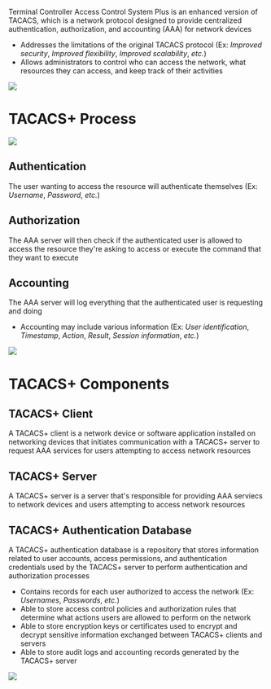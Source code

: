 Terminal Controller Access Control System Plus is an enhanced version of TACACS, which is a network protocol designed to provide centralized authentication, authorization, and accounting (AAA) for network devices 

* Addresses the limitations of the original TACACS protocol (Ex: *Improved security*, *Improved flexibility*, *Improved scalability*, *etc.*)
* Allows administrators to control who can access the network, what resources they can access, and keep track of their activities

![](https://github.com/JonmarCorpuz/SecondBrain/blob/main/Assets/Whitespace.png)

# TACACS+ Process

![](https://github.com/JonmarCorpuz/SecondBrain/blob/main/Assets/dfbhbhdhvdhlvdsdhvdhvdsvhk.jpg)

## Authentication

The user wanting to access the resource will authenticate themselves (Ex: *Username*, *Password*, *etc.*)

## Authorization

The AAA server will then check if the authenticated user is allowed to access the resource they're asking to access or execute the command that they want to execute

## Accounting

The AAA server will log everything that the authenticated user is requesting and doing

* Accounting may include various information (Ex: *User identification*, *Timestamp*, *Action*, *Result*, *Session information*, *etc.*)

![](https://github.com/JonmarCorpuz/SecondBrain/blob/main/Assets/Whitespace.png)

# TACACS+ Components

## TACACS+ Client

A TACACS+ client is a network device or software application installed on networking devices that initiates communication with a TACACS+ server to request AAA services for users attempting to access network resources

## TACACS+ Server

A TACACS+ server is a server that's responsible for providing AAA serviecs to network devices and users attempting to access network resources

## TACACS+ Authentication Database

A TACACS+ authentication database is a repository that stores information related to user accounts, access permissions, and authentication credentials used by the TACACS+ server to perform authentication and authorization processes

* Contains records for each user authorized to access the network (Ex: *Usernames*, *Passwords*, *etc.*)
* Able to store access control policies and authorization rules that determine what actions users are allowed to perform on the network
* Able to store encryption keys or certificates used to encrypt and decrypt sensitive information exchanged between TACACS+ clients and servers
* Able to store audit logs and accounting records generated by the TACACS+ server

![](https://github.com/JonmarCorpuz/SecondBrain/blob/main/Assets/Whitespace.png)
